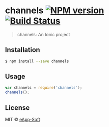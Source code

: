 # channels [![NPM version](https://badge.fury.io/js/channels.svg)](https://npmjs.org/package/channels) [![Build Status](https://travis-ci.org/mustafamagdy2014/channels.svg?branch=master)](https://travis-ci.org/mustafamagdy2014/channels)

> channels: An Ionic project

## Installation

```sh
$ npm install --save channels
```

## Usage

```js
var channels = require('channels');
channels();
```

## License

MIT © [eApp-Soft](mustafamagdy.herokuapp.com)
